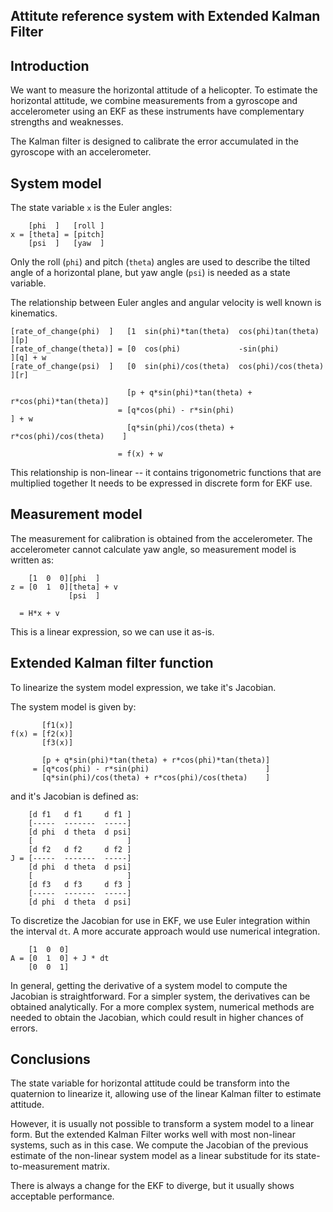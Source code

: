## Attitute reference system with Extended Kalman Filter

## Introduction

We want to measure the horizontal attitude of a helicopter. 
To estimate the horizontal attitude, we combine measurements from a gyroscope and accelerometer
using an EKF as these instruments have complementary strengths and weaknesses. 

The Kalman filter is designed to calibrate the error accumulated in the gyroscope with an
accelerometer. 

## System model

The state variable `x` is the Euler angles:
```
    [phi  ]   [roll ]
x = [theta] = [pitch]
    [psi  ]   [yaw  ]
```
Only the roll (`phi`) and pitch (`theta`) angles are used to describe the tilted angle
of a horizontal plane, but yaw angle (`psi`) is needed as a state variable.

The relationship between Euler angles and angular velocity is well known is kinematics.

```
[rate_of_change(phi)  ]   [1  sin(phi)*tan(theta)  cos(phi)tan(theta)  ][p]
[rate_of_change(theta)] = [0  cos(phi)             -sin(phi)           ][q] + w
[rate_of_change(psi)  ]   [0  sin(phi)/cos(theta)  cos(phi)/cos(theta) ][r]
                        
                          [p + q*sin(phi)*tan(theta) + r*cos(phi)*tan(theta)] 
                        = [q*cos(phi) - r*sin(phi)                          ] + w
                          [q*sin(phi)/cos(theta) + r*cos(phi)/cos(theta)    ]
                          
                        = f(x) + w
``` 

This relationship is non-linear -- it contains trigonometric functions that are multiplied together 
It needs to be expressed in discrete form for EKF use. 

## Measurement model

The measurement for calibration is obtained from the accelerometer. 
The accelerometer cannot calculate yaw angle, so measurement model is written as:

```
    [1  0  0][phi  ] 
z = [0  1  0][theta] + v
             [psi  ]
             
  = H*x + v           
```
This is a linear expression, so we can use it as-is.

## Extended Kalman filter function

To linearize the system model expression, we take it's Jacobian. 

The system model is given by:
```
       [f1(x)]        
f(x) = [f2(x)]
       [f3(x)]                       
        
       [p + q*sin(phi)*tan(theta) + r*cos(phi)*tan(theta)] 
     = [q*cos(phi) - r*sin(phi)                          ]
       [q*sin(phi)/cos(theta) + r*cos(phi)/cos(theta)    ]                     
```

and it's Jacobian is defined as:
```
    [d f1   d f1     d f1 ]
    [-----  -------  -----]
    [d phi  d theta  d psi]
    [                     ]
    [d f2   d f2     d f2 ]
J = [-----  -------  -----]
    [d phi  d theta  d psi]
    [                     ]
    [d f3   d f3     d f3 ]
    [-----  -------  -----]
    [d phi  d theta  d psi]
```
To discretize the Jacobian for use in EKF, we use Euler integration within the interval `dt`.
A more accurate approach would use numerical integration.
```
    [1  0  0]
A = [0  1  0] + J * dt
    [0  0  1] 
```

In general, getting the derivative of a system model to compute the Jacobian is straightforward.
For a simpler system, the derivatives can be obtained analytically.
For a more complex system, numerical methods are needed to obtain the Jacobian,
which could result in higher chances of errors.

## Conclusions

The state variable for horizontal attitude could be transform into the quaternion
to linearize it, allowing use of the linear Kalman filter to estimate attitude.

However, it is usually not possible to transform a system model to a linear form.
But the extended Kalman Filter works well with most non-linear systems, such as in this case.
We compute the Jacobian of the previous estimate of the non-linear system model 
as a linear substitude for its state-to-measurement matrix.

There is always a change for the EKF to diverge, but it usually shows acceptable performance.

